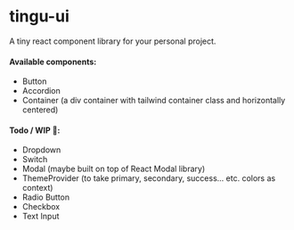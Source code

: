 # tingu-ui
A tiny react component library for your personal project.

#### Available components:
- Button
- Accordion
- Container (a div container with tailwind container class and horizontally centered)

#### Todo / WIP 🚧:
- Dropdown
- Switch 
- Modal (maybe built on top of React Modal library)
- ThemeProvider (to take primary, secondary, success... etc. colors as context)
- Radio Button
- Checkbox
- Text Input
